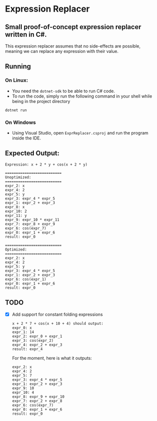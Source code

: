 # Expression Replacer

## Small proof-of-concept expression replacer written in C#.

This expression replacer assumes that no side-effects are possible, meaning we can replace any expression with their value.

## Running
### On Linux:
- You need the ```dotnet-sdk``` to be able to run C# code.
- To run the code, simply run the following command in your shell while being in the project directory
```
dotnet run
```

### On Windows
- Using Visual Studio, open ```ExprReplacer.csproj``` and run the program inside the IDE.

## Expected Output:
```
Expression: x + 2 * y + cos(x + 2 * y)

==========================
Unoptimized:
==========================
expr_2: x
expr_4: 2
expr_5: y
expr_3: expr_4 * expr_5
expr_1: expr_2 + expr_3
expr_8: x
expr_10: 2
expr_11: y
expr_9: expr_10 * expr_11
expr_7: expr_8 + expr_9
expr_6: cos(expr_7)
expr_0: expr_1 + expr_6
result: expr_0

==========================
Optimized:
==========================
expr_2: x
expr_4: 2
expr_5: y
expr_3: expr_4 * expr_5
expr_1: expr_2 + expr_3
expr_6: cos(expr_1)
expr_0: expr_1 + expr_6
result: expr_0
```

## TODO
- [x] Add support for constant folding expressions
    ```
    x + 2 * 7 + cos(x + 10 + 4) should output:
    expr_0: x
    expr_1: 14
    expr_2: expr_0 + expr_1
    expr_3: cos(expr_2)
    expr_4: expr_2 + expr_3
    result: expr_4
    ```

    For the moment, here is what it outputs:
    ```
    expr_2: x
    expr_4: 2
    expr_5: 7
    expr_3: expr_4 * expr_5
    expr_1: expr_2 + expr_3
    expr_9: 10
    expr_10: 4
    expr_8: expr_9 + expr_10
    expr_7: expr_2 + expr_8
    expr_6: cos(expr_7)
    expr_0: expr_1 + expr_6
    result: expr_0
    ```

